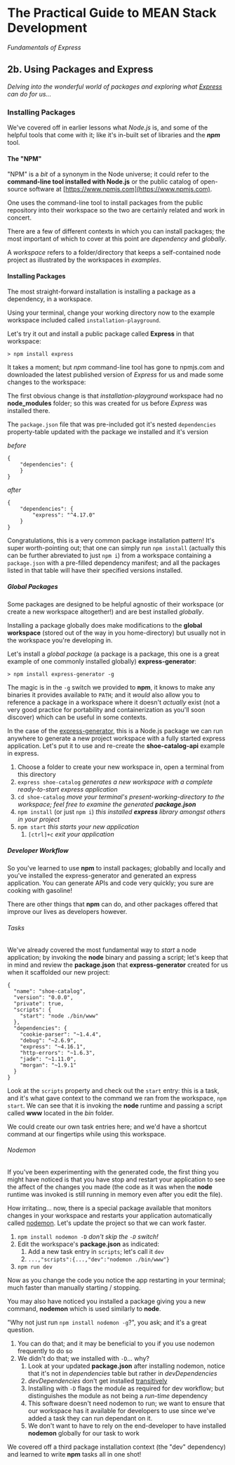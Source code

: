 # The Practical Guide to MEAN Stack Development

*Fundamentals of Express*

## 2b. Using Packages and Express

*Delving into the wonderful world of packages and exploring what [Express](https://expressjs.com/) can do for us...*

### Installing Packages

We've covered off in earlier lessons what *Node.js* is, and some of the helpful tools that come with it; like it's in-built set of libraries and the ***npm*** tool.

#### The "NPM"

"NPM" is a *bit* of a synonym in the Node universe; it could refer to the **command-line tool installed with Node.js** or the public catalog of open-source software at [https://www.npmjs.com](https://www.npmjs.com).

One uses the command-line tool to install packages from the public repository into their workspace so the two are certainly related and work in concert.

There are a few of different contexts in which you can install packages; the most important of which to cover at this point are *dependency* and *globally*.

A *workspace* refers to a folder/directory that keeps a self-contained node project as illustrated by the workspaces in *examples*.

#### Installing Packages

The most straight-forward installation is installing a package as a dependency, in a workspace.

Using your terminal, change your working directory now to the example workspace included called `installation-playground`.

Let's try it out and install a public package called **Express** in that workspace:

```
> npm install express
```

It takes a moment; but *npm* command-line tool has gone to npmjs.com and downloaded the latest published version of *Express* for us and made some changes to the workspace:

The first obvious change is that *installation-playground* workspace had no **node_modules** folder; so this was created for us before *Express* was installed there.

The `package.json` file that was pre-included got it's nested `dependencies` property-table updated with the package we installed and it's version

*before*

```
{
    "dependencies": {
    }
}
```

*after*

```
{
    "dependencies": {
        "express": "^4.17.0"
    }
}
```

Congratulations, this is a very common package installation pattern!  It's super worth-pointing out; that one can simply run `npm install` (actually this can be further abreviated to just `npm i`) from a workspace containing a `package.json` with a pre-filled dependency manifest; and all the packages listed in that table will have their specified versions installed.

##### Global Packages

Some packages are designed to be helpful agnostic of their workspace (or create a new workspace altogether!) and are best installed *globally*.

Installing a package globally does make modifications to the **global workspace** (stored out of the way in you home-directory) but usually not in the workspace you're developing in.

Let's install a *global package* (a package is a package, this one is a great example of one commonly installed globally) **express-generator**:

```
> npm install express-generator -g
```

The magic is in the `-g` switch we provided to **npm**, it knows to make any binaries it provides available to `PATH`; and it *would* also allow you to reference a package in a workspace where it doesn't *actually* exist (not a very good practice for portability and containerization as you'll soon discover) which can be useful in some contexts.

In the case of the [express-generator](https://expressjs.com/en/starter/generator.html), this is a Node.js package we can run anywhere to generate a new project workspace with a fully started express application.  Let's put it to use and re-create the **shoe-catalog-api** example in express.

1. Choose a folder to create your new workspace in, open a terminal from this directory
2. `express shoe-catalog` *generates a new workspace with a complete ready-to-start express application*
3. `cd shoe-catalog` *move your terminal's present-working-directory to the workspace; feel free to examine the generated **package.json***
4. `npm install` (or just `npm i`) *this installed **express** library amongst others in your project*
5. `npm start` *this starts your new application*
   1. `[ctrl]+c` *exit your application*

##### Developer Workflow

So you've learned to use **npm** to install packages; globablly and locally and you've installed the express-generator and generated an express application.  You can generate APIs and code very quickly; you sure are cooking with gasoline!

There are other things that **npm** can do, and other packages offered that improve our lives as developers however.

###### Tasks

We've already covered the most fundamental way to *start* a node application; by invoking the **node** binary and passing a script; let's keep that in mind and review the **package.json** that **express-generator** created for us when it scaffolded our new project:

```
{
  "name": "shoe-catalog",
  "version": "0.0.0",
  "private": true,
  "scripts": {
    "start": "node ./bin/www"
  },
  "dependencies": {
    "cookie-parser": "~1.4.4",
    "debug": "~2.6.9",
    "express": "~4.16.1",
    "http-errors": "~1.6.3",
    "jade": "~1.11.0",
    "morgan": "~1.9.1"
  }
}
```

Look at the `scripts` property and check out the `start` entry: this is a task, and it's what gave context to the command we ran from the workspace, `npm start`.  We can see that it is invoking the **node** runtime and passing a script called **www** located in the *bin* folder.

We could create our own task entries here; and we'd have a shortcut command at our fingertips while using this workspace.

###### Nodemon

If you've been experimenting with the generated code, the first thing you might have noticed is that you have stop and restart your application to see the affect of the changes you made (the code as it was when the **node** runtime was invoked is still running in memory even after you edit the file).

How irritating... now, there is a special package available that monitors changes in your workspace and restarts your application automatically called [nodemon](https://www.npmjs.com/package/nodemon).  Let's update the project so that we can work faster.

1. `npm install nodemon -D` *don't skip the `-D` switch!*
2. Edit the workspace's **package.json** as indicated:
   1. Add a new task entry in `scripts`; let's call it `dev`
   2. `...,"scripts":{...,"dev":"nodemon ./bin/www"}`
3. `npm run dev`

Now as you change the code you notice the app restarting in your terminal; much faster than manually starting / stopping.

You may also have noticed you installed a package giving you a new command, **nodemon** which is used similarly to **node**.

"Why not just run `npm install nodemon -g`?", you ask; and it's a great question.

1. You can do that; and it may be beneficial to you if you use nodemon frequently to do so
2. We didn't do that; we installed with `-D`... why?
   1. Look at your updated **package.json** after installing nodemon, notice that it's not in *dependencies* table but rather in *devDependencies*
   2. *devDependencies* don't get installed [transitively](https://lexi-lambda.github.io/blog/2016/08/24/understanding-the-npm-dependency-model/)
   3. Installing with `-D` flags the module as required for dev workflow; but distinguishes the module as not being a *run-time* dependency
   4. This software doesn't need nodemon to run; we want to ensure that our workspace has it available for developers to use since we've added a task they can run dependant on it.
   5. We don't want to have to rely on the end-developer to have installed **nodemon** globally for our task to work

We covered off a third package installation context (the "dev" dependency) and learned to write **npm** tasks all in one shot!
